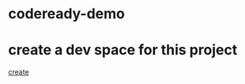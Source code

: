 # codeready-demo

# create a dev space for this project
[create](https://codeready-openshift-workspaces.apps-crc.testing/dashboard/factory?url=https://github.com/mthirion/codeready-demo)
